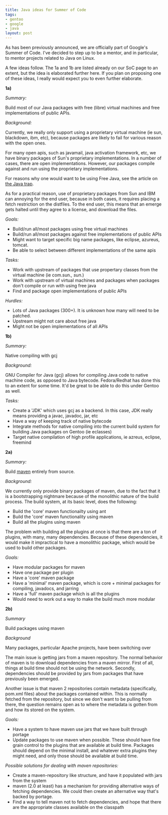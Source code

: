 ```yaml
--- 
title: Java ideas for Summer of Code
tags: 
- gentoo
- google
- java
layout: post
---
```


As has been previously announced, we are officially part of Google's Summer of Code. I've decided to step up to be a mentor, and in particular, to mentor projects related to Java on Linux.

A few ideas follow. The 1a and 1b are listed already on our SoC page to an extent, but the idea is elaborated further here. If you plan on proposing one of these ideas, I really would expect you to even further elaborate.

**1a)**

*Summary:*

Build most of our Java packages with free (libre) virtual machines and free implementations of public APIs.

*Background:*

Currently, we really only support using a proprietary virtual machine (ie sun, blackdown, ibm, etc), because packages are likely to fail for various reason with the open ones.

For many open apis, such as javamail, java activation framework, etc, we have binary packages of Sun's proprietary implementations. In a number of cases, there are open implementations. However, our packages compile against and run using the proprietary implementations.

For reasons why one would want to be using Free Java, see the article on <a href="http://www.gnu.org/philosophy/java-trap.html">the Java trap</a>.

As for a practical reason, use of proprietary packages from Sun and IBM can annoying for the end user, because in both cases, it requires placing a fetch restriction on the distfiles. To the end user, this means that an emerge gets halted until they agree to a license, and download the files.

_Goals:_

* Build/run all/most packages using free virtual machines
* Build/run all/most packages against free implementations of public APIs
* Might want to target specific big name packages, like eclipse, azureus, tomcat.
* Be able to select between different implementations of the same apis

*Tasks:*

* Work with upstream of packages that use propertary classes from the virtual machine (ie com.sun.*, sun.*)
* Work with upstream of virtual machines and packages when packages don't compile or run with using free java
* Find and package open implementations of public APIs

*Hurdles:*

* Lots of Java packages (300+). It is unknown how many will need to be patched.
* Upstream might not care about free java
* Might not be open implementations of all APIs

**1b)**

*Summary:*

Native compiling with gcj

*Background:*

GNU Compiler for Java (gcj) allows for compiling Java code to native machine code, as opposed to Java bytecode. Fedora/Redhat has done this to an extent for some time. It'd be great to be able to do this under Gentoo as well.

*Tasks:*

* Create a 'JDK' which uses gcj as a backend. In this case, JDK really means providing a javac, javadoc, jar, etc
* Have a way of keeping track of native bytecode
* Integrate methods for native compiling into the current build system for building Java packages on Gentoo (ie eclasses)
* Target native compilation of high profile applications, ie azreus, eclipse, freemind

**2a)**

*Summary:*

Build <a href="http://maven.apache.org">maven</a> entirely from source.

*Background:*

We currently only provide binary packages of maven, due to the fact that it is a bootstrapping nightmare because of the monolithic nature of the build process. The build system, at its basic level, does the following:

* Build the 'core' maven functionailty using ant
* Build the 'core' maven functionality using maven
* Build all the plugins using maven

The problem with building all the plugins at once is that there are a ton of plugins, with many, many dependencies. Because of these dependencies, it would make it impractical to have a monolithic package, which would be used to build other packages.

*Goals:*

* Have modular packages for maven
* Have one package per plugin
* Have a 'core' maven package
* Have a 'minimal' maven package, which is core + minimal packages for compiling, javadocs, and jarring
* Have a 'full' maven package which is all the plugins
* Would need to work out a way to make the build much more modular

**2b)**

*Summary*

Build packages using maven

*Background*

Many packages, particular Apache projects, have been switching over

The main issue is getting jars from a maven repository. The normal behavior of maven is to download dependencies from a maven mirror. First
of all, things at build time should not be using the network. Secondly, dependencies should be provided by jars from packages that have previously been emerged.

Another issue is that maven 2 repositories contain metadata (specifically, pom.xml files) about the packages contained within. This is normally fetched from the repository, but since we don't want to be pulling from there, the question remains open as to where the metadata is gotten from and how its stored on the system.

*Goals:*

* Have a system to have maven use jars that we have built through portage
* Update packages to use maven when possible. These should have fine grain control to the plugins that are available at build time. Packages should depend on the minimal install, and whatever extra plugins they might need, and only those should be available at build time.

*Possible solutions for dealing with maven repositories:*

* Create a maven-repository like structure, and have it populated with jars from the system
* maven (2.0 at least) has a mechanism for providing alternative ways of fetching dependencies. We could then create an alternative way that's backed by portage.
* Find a way to tell maven not to fetch dependencies, and hope that there are the appropriate classes  available on the classpath
